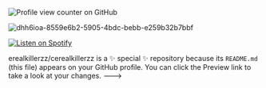 ![Profile view counter on GitHub](https://komarev.com/ghpvc/?username=cerealkillerzz)

![dhh6ioa-8559e6b2-5905-4bdc-bebb-e259b32b7bbf](https://github.com/user-attachments/assets/64634eb6-9fd6-4b5e-8208-8a481bedcee3)

[![Listen on Spotify](https://img.shields.io/badge/Spotify-1ED760?style=for-the-badge&logo=spotify&logoColor=white)](https://open.spotify.com/track/3XnBMOFyw3hSQI6sWAtuRN)



erealkillerzz/cerealkillerzz is a ✨ special ✨ repository because its `README.md` (this file) appears on your GitHub profile.
You can click the Preview link to take a look at your changes.
--->
